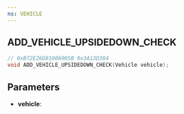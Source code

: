 ```yaml
---
ns: VEHICLE
---
```

## ADD_VEHICLE_UPSIDEDOWN_CHECK

```c
// 0xB72E26D81006005B 0x3A13D384
void ADD_VEHICLE_UPSIDEDOWN_CHECK(Vehicle vehicle);
```


## Parameters
* **vehicle**: 


